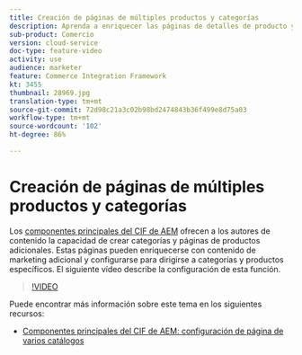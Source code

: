 ```yaml
---
title: Creación de páginas de múltiples productos y categorías
description: Aprenda a enriquecer las páginas de detalles de producto y aterrizaje de Categoría con contenido de mercadotecnia de destino.
sub-product: Comercio
version: cloud-service
doc-type: feature-video
activity: use
audience: marketer
feature: Commerce Integration Framework
kt: 3455
thumbnail: 28969.jpg
translation-type: tm+mt
source-git-commit: 72d98c21a3c02b98bd2474843b36f499e8d75a03
workflow-type: tm+mt
source-wordcount: '102'
ht-degree: 86%

---
```



# Creación de páginas de múltiples productos y categorías

Los [componentes principales del CIF de AEM](https://github.com/adobe/aem-core-cif-components) ofrecen a los autores de contenido la capacidad de crear categorías y páginas de productos adicionales. Estas páginas pueden enriquecerse con contenido de marketing adicional y configurarse para dirigirse a categorías y productos específicos. El siguiente vídeo describe la configuración de esta función.

>[!VIDEO](https://video.tv.adobe.com/v/28969/?quality=12)

Puede encontrar más información sobre este tema en los siguientes recursos:

- [Componentes principales del CIF de AEM: configuración de página de varios catálogos](https://github.com/adobe/aem-core-cif-components/wiki/configuration#multi-catalog-page-template-configuration)
